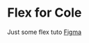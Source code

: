 # Flex for Cole

Just some flex tuto
[Figma](https://www.figma.com/design/KdnJKxva1mEYFgadmyIt86/CSS-Assignment?node-id=0-1&t=GxxRrVUf4JdLxPAD-1)